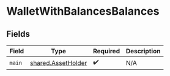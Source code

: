 # WalletWithBalancesBalances


## Fields

| Field                                                    | Type                                                     | Required                                                 | Description                                              |
| -------------------------------------------------------- | -------------------------------------------------------- | -------------------------------------------------------- | -------------------------------------------------------- |
| `main`                                                   | [shared.AssetHolder](../../models/shared/assetholder.md) | :heavy_check_mark:                                       | N/A                                                      |